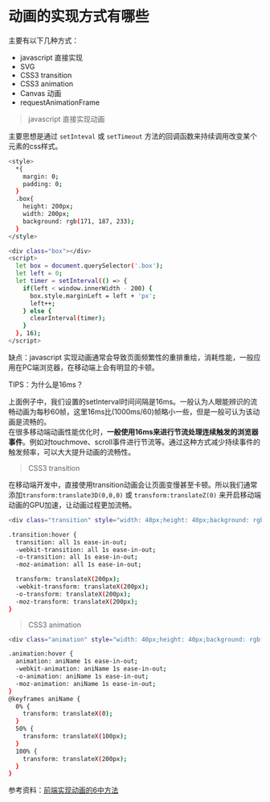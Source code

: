 # 动画的实现方式有哪些

主要有以下几种方式：
* javascript 直接实现
* SVG
* CSS3 transition
* CSS3 animation
* Canvas 动画
* requestAnimationFrame

> javascript 直接实现动画

主要思想是通过 `setInteval` 或 `setTimeout` 方法的回调函数来持续调用改变某个元素的css样式。
```bash
<style>
  *{
    margin: 0;
    padding: 0;
  }
  .box{
    height: 200px;
    width: 200px;
    background: rgb(171, 187, 233);
  }
</style>

<div class="box"></div>
<script>
  let box = document.querySelector('.box');
  let left = 0;
  let timer = setInterval(() => {
    if(left < window.innerWidth - 200) {
      box.style.marginLeft = left + 'px';
      left++;
    } else {
      clearInterval(timer);
    }
  }, 16);
</script>
```

缺点：javascript 实现动画通常会导致页面频繁性的重排重绘，消耗性能，一般应用在PC端浏览器，在移动端上会有明显的卡顿。

TIPS：为什么是16ms？

上面例子中，我们设置的setInterval时间间隔是16ms。一般认为人眼能辨识的流畅动画为每秒60帧，这里16ms比(1000ms/60)帧略小一些，但是一般可认为该动画是流畅的。<br>
在很多移动端动画性能优化时，**一般使用16ms来进行节流处理连续触发的浏览器事件**。例如对touchmove、scroll事件进行节流等。通过这种方式减少持续事件的触发频率，可以大大提升动画的流畅性。

> CSS3 transition

在移动端开发中，直接使用transition动画会让页面变慢甚至卡顿。所以我们通常添加`transform:translate3D(0,0,0)` 或 `transform:translateZ(0)` 来开启移动端动画的GPU加速，让动画过程更加流畅。

```bash
<div class="transition" style="width: 40px;height: 40px;background: rgb(170, 116, 116);"></div>

.transition:hover {
  transition: all 1s ease-in-out;
  -webkit-transition: all 1s ease-in-out;
  -o-transition: all 1s ease-in-out;
  -moz-animation: all 1s ease-in-out;

  transform: translateX(200px);
  -webkit-transform: translateX(200px);
  -o-transform: translateX(200px);
  -moz-transform: translateX(200px);
}
```

> CSS3 animation

```bash
<div class="animation" style="width: 40px;height: 40px;background: rgb(231, 209, 149);"></div>

.animation:hover {
  animation: aniName 1s ease-in-out;
  -webkit-animation: aniName 1s ease-in-out;
  -o-animation: aniName 1s ease-in-out;
  -moz-animation: aniName 1s ease-in-out;
}
@keyframes aniName {
  0% {
    transform: translateX(0);
  }
  50% {
    transform: translateX(100px);
  }
  100% {
    transform: translateX(200px);
  }
}
```

参考资料：[前端实现动画的6中方法](https://blog.csdn.net/ImagineCode/article/details/78589418)